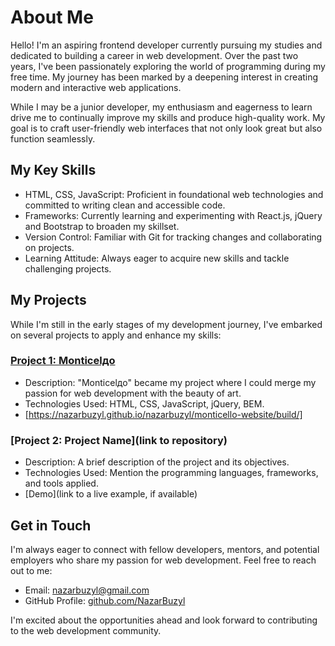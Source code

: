 # About Me

Hello! I'm an aspiring frontend developer currently pursuing my studies and dedicated to building a career in web development. Over the past two years, I've been passionately exploring the world of programming during my free time. My journey has been marked by a deepening interest in creating modern and interactive web applications.

While I may be a junior developer, my enthusiasm and eagerness to learn drive me to continually improve my skills and produce high-quality work. My goal is to craft user-friendly web interfaces that not only look great but also function seamlessly.

## My Key Skills

- HTML, CSS, JavaScript: Proficient in foundational web technologies and committed to writing clean and accessible code.
- Frameworks: Currently learning and experimenting with React.js, jQuery and Bootstrap to broaden my skillset.
- Version Control: Familiar with Git for tracking changes and collaborating on projects.
- Learning Attitude: Always eager to acquire new skills and tackle challenging projects.

## My Projects

While I'm still in the early stages of my development journey, I've embarked on several projects to apply and enhance my skills:

### [Project 1: Monticelдo](https://nazarbuzyl.github.io/nazarbuzyl/monticello-website/)
- Description: "Monticelдo" became my project where I could merge my passion for web development with the beauty of art.
- Technologies Used: HTML, CSS, JavaScript, jQuery, BEM.
- [https://nazarbuzyl.github.io/nazarbuzyl/monticello-website/build/]

### [Project 2: Project Name](link to repository)
- Description: A brief description of the project and its objectives.
- Technologies Used: Mention the programming languages, frameworks, and tools applied.
- [Demo](link to a live example, if available)

## Get in Touch

I'm always eager to connect with fellow developers, mentors, and potential employers who share my passion for web development. Feel free to reach out to me:

- Email: [nazarbuzyl@gmail.com](mailto:nazarbuzyl@gmail.com)
- GitHub Profile: [github.com/NazarBuzyl](https://github.com/NazarBuzyl)

I'm excited about the opportunities ahead and look forward to contributing to the web development community.
